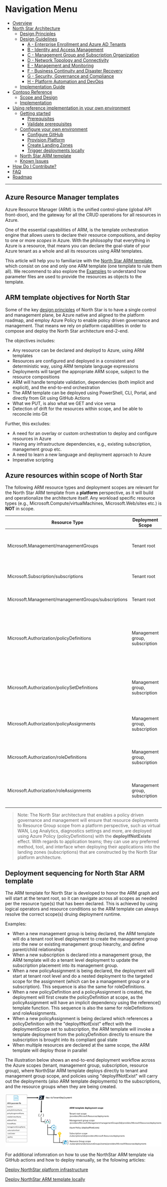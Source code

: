 # Navigation Menu

* [Overview](../../README.md)
* [North Star Architecture](../NorthStar-Architecture.md)
  * [Design Principles](../Design-Principles.md)
  * [Design Guidelines](../Design-Guidelines.md)
    * [A - Enterprise Enrollment and Azure AD Tenants](../A-Enterprise-Enrollment-and-Azure-AD-Tenants.md)
    * [B - Identity and Access Management](../B-Identity-and-Access-Management.md)
    * [C - Management Group and Subscription Organization](../C-Management-Group-and-Subscription-Organization.md)
    * [D - Network Topology and Connectivity](../D-Network-Topology-and-Connectivity.md)
    * [E - Management and Monitoring](../E-Management-and-Monitoring.md)
    * [F - Business Continuity and Disaster Recovery](../F-Business-Continuity-and-Disaster-Recovery.md)
    * [G - Security, Governance and Compliance](../G-Security-Governance-and-Compliance.md)
    * [H - Platform Automation and DevOps](../H-Platform-Automation-and-DevOps.md)
  * [Implementation Guide](../Implementation-Guide.md)
* [Contoso Reference](../Contoso/Readme.md)
  * [Scope and Design](../Contoso/Scope.md)
  * [Implementation](../Contoso/Design.md)    
* [Using reference implementation in your own environment](./Readme.md)
  * [Getting started](./Getting-Started.md)
    * [Prerequisites](./Prerequisites.md)
    * [Validate prerequisites](./Validate-prereqs.md)
  * [Configure your own environment](./Using-Reference-Implementation.md)
    * [Configure GitHub](./Configure-run-initialization.md)
    * [Provision Platform](./Deploy-platform-infra.md)
    * [Create Landing Zones](./Deploy-lz.md)
    * [Trigger deployments locally](./Trigger-local-deployment.md)
  * [North Star ARM template](./NorthStar-schema.md)
  * [Known Issues](./Known-Issues.md)
* [How Do I Contribute?](../Northstar-Contribution.md)
* [FAQ](../Northstar-FAQ.md)
* [Roadmap](../Northstar-roadmap.md)

---

## Azure Resource Manager templates

Azure Resource Manager (ARM) is the unified control-plane (global API front-door), and the gateway for all the CRUD operations for all resources in Azure.

One of the essential capabilities of ARM, is the template orchestration engine that allows users to declare their resource compositions, and deploy to one or more *scopes* in Azure.
With the philosophy that everything in Azure is a resource, that means you can declare the goal-state of your Azure tenant as a whole and all its resources using ARM templates.

This article will help you to familiarize with the [North Star ARM template](/src/template.json), which consist on one and only one ARM template (one template to rule them all). We recommend to also explore the [Examples](/examples) to understand how parameter files are used to provide the resources as objects to the template.

## ARM template objectives for North Star
Some of the key [design principles](/docs/Design-Principles.md) of North Star is to have a single control and management plane, be Azure native and aligned to the platform roadmap, and employ Azure Policy to enable policy driven governance and management. That means we rely on platform capabilities in order to compose and deploy the North Star architecture end-2-end. 

The objectives includes:

- Any resource can be declared and deployd to Azure, using ARM templates
- Resources are configured and deployed in a consistent and deterministic way, using ARM template language expressions
- Deployments will target the appropriate ARM scope, subject to the resource compositions
- ARM will handle template validation, dependencies (both implicit and explicit), and the end-to-end orchestration
- The ARM template can be deployed using PowerShell, CLI, Portal, and directly from Git using GitHub Actions
- What we PUT, is also what we GET and vice versa
- Detection of drift for the resources within scope, and be able to reconcile into Git

Further, this excludes:

- A need for an overlay or custom orchestration to deploy and configure resources in Azure
- Having any infrastructure dependencies, e.g., existing subscription, management group etc.
- A need to learn a new language and deployment approach to Azure
- Imperative scripting

## Azure resources within scope of North Star

The following ARM resource types and deployment scopes are relevant for the North Star ARM template from a **platform** perspective, as it will build and operationalize the architecture itself. Any workload specific resource types (e.g., Microsoft.Compute/virtualMachines, Microsoft.Web/sites etc.) is **NOT** in scope.

| Resource Type          | Deployment Scope              | Description                                                        |
| ---------------------|--------------------|--------------------------------------------------------------------|
| Microsoft.Management/managementGroups          |Tenant root| Management groups, which can contain child management groups and subscriptions|
| Microsoft.Subscription/subscriptions          |Tenant root|Subscriptions, which will be the de-facto resource containers for workloads in Azure.|
| Microsoft.Management/managementGroups/subscriptions          |Tenant root|Placement of a subscription into a management group|
| Microsoft.Authorization/policyDefinitions          |Management group, subscription|Policy definitions can be created at management groups and subscriptions and can contain audit, deny, append, auditIfNotExists, deployIfNotExists, and modify policy effects|
| Microsoft.Authorization/policySetDefinitions          |Management group, subscription|PolicySetDefinitions can represent multiple policyDefinitions to simplify policyAssignment lifecycle|
| Microsoft.Authorization/policyAssignments         |Management group, subscription|PolicyAssignments will manifests the runtime representation of a policyDefinition at the given scope|
| Microsoft.Authorization/roleDefinitions          |Management group, subscription|Role-based access control definition, containing actions, notActions, dataActions, dataNotActions|
| Microsoft.Authorization/roleAssignments          |Management group, subscription|RoleAssignments will manifests the runtime representation of a roleDefinition at the given scope|


>Note: The North Star architecture that enables a policy driven governance and management will ensure that resource deployments to Resource Group scope from a platform perspective, such as virtual WAN, Log Analytics, diagnostics settings and more, are deployed using Azure Policy (policyDefinitions) with the **deployIfNotExists** effect. With regards to application teams; they can use any preferred method, tool, and interface when deploying their applications into the landing zones (subscriptions) that are constructed by the North Star platform architecture.

## Deployment sequencing for North Star ARM template

The ARM template for North Star is developed to honor the ARM graph and will start at the tenant root, so it can navigate across all scopes as needed per the resource type(s) that has been declared.
This is achieved by using logical operators and resource conditions so the ARM template can always resolve the correct scope(s) druing deployment runtime.

Examples:
- When a new management group is being declared, the ARM template will do a tenant root level deployment to create the management group into the new or existing management group hiearchy, and define parent/child relationships
- When a new subscription is declared into a management group, the ARM template will do a tenant level deployment to update the subscription placement into its management group.
- When a new policyAssignment is being declared, the deployment will start at tenant root level and do a nested deployment to the targeted scope for the assignment (which can be a management group or a subscription). This sequence is also the same for roleDefinitions.
- When a new policyDefinition and a policyAssignment is created, the deployment will first create the policyDefinition at scope, as the policyAssignment will have an implicit dependency using the reference() template function. This sequence is also the same for roleDefinitions and roleAssignments.
- When a new policyAssignment is being declared which references a policyDefinition with the "deployIfNotExist" effect with the deploymentScope set to subscription, the ARM template will invoke a template deployment from the policyDefinition directly to ensure the subscription is brought into its compliant goal state
- When multiple resources are declared at the same scope, the ARM template will deploy those in parallel

The illustration below shows an end-to-end deployment workflow across the Azure scopes (tenant, management group, subscription, resource group), where NorthStar ARM template deploys directly to tenant and management group scope, and policies using "deployIfNotExist" will carry out the deployments (also ARM template deployments) to the subscriptions, and the resource groups when they are being created.

![ARM template](./media/arm-template.png)

For additional infomration on how to use the NorthStar ARM template via GitHub actions and how to deploy manually, se the folowing articles:

[Deploy NorthStar platform infrastructure](./Deploy-platform-infra.md)

[Deploy NorthStar ARM template locally](./Trigger-local-deployment.md)